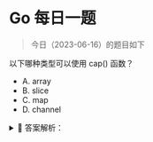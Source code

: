 # Go 每日一题

> 今日（2023-06-16）的题目如下

以下哪种类型可以使用 cap() 函数？

- A. array
- B. slice
- C. map
- D. channel


<details>
<summary style="cursor: pointer">🔑 答案解析：</summary>
<div>

参考答案及解析：ABD。

知识点：cap()，cap() 函数不适用 map。详情参考：[https://docs.studygolang.com/pkg/builtin/#cap](https://docs.studygolang.com/pkg/builtin/#cap)

</div>
</details>
